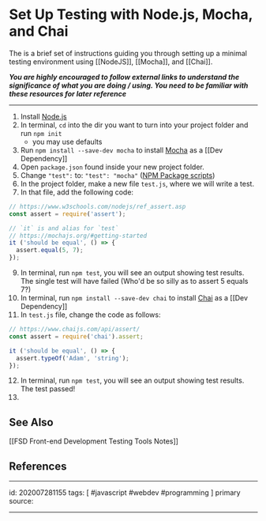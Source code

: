 # Set Up Testing with Node.js, Mocha, and Chai
The is a brief set of instructions guiding you through setting up a minimal testing environment using [[NodeJS]], [[Mocha]], and [[Chai]].

***You are highly encouraged to follow external links to understand the significance of what you are doing / using. You need to be familiar with these resources for later reference***

---

1. Install [Node.js](https://nodejs.org/en/download/)
2. In terminal, `cd` into the dir you want to turn into your project folder and run `npm init` 
    - you may use defaults
3. Run `npm install --save-dev mocha` to install [Mocha](https://mochajs.org/) as a [[Dev Dependency]]
4. Open `package.json` found inside your new project folder.
5. Change `"test":` to: `"test": "mocha"` ([NPM Package scripts](https://docs.npmjs.com/misc/scripts))
6. In the project folder, make a new file `test.js`, where we will write a test.
7. In that file, add the following code:
```js
// https://www.w3schools.com/nodejs/ref_assert.asp
const assert = require('assert');

// `it` is and alias for `test`
// https://mochajs.org/#getting-started
it ('should be equal', () => {
  assert.equal(5, 7);
});
```
9. In terminal, run `npm test`, you will see an output showing test results. The single test will have failed (Who'd be so silly as to assert 5 equals 7?)
10. In terminal, run `npm install --save-dev chai` to install [Chai](https://www.chaijs.com/) as a [[Dev Dependency]]
11. In `test.js` file, change the code as follows:
```js
// https://www.chaijs.com/api/assert/
const assert = require('chai').assert;

it ('should be equal', () => {
  assert.typeOf('Adam', 'string');
});
```
12. In terminal, run `npm test`, you will see an output showing test results. The test passed!
13. 
## See Also
[[FSD Front-end Development Testing Tools Notes]]

## References

---

id: 202007281155
tags: [ #javascript #webdev #programming ]
primary source:

---